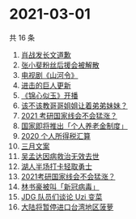 # 2021-03-01

共 16 条

<!-- BEGIN ZHIHUSEARCH -->
<!-- 最后更新时间 Mon Mar 01 2021 20:20:21 GMT+0800 (CST) -->
1. [肖战发长文道歉](https://www.zhihu.com/search?q=肖战)
1. [张小斐粉丝后援会被解散](https://www.zhihu.com/search?q=张小斐)
1. [电视剧《山河令》](https://www.zhihu.com/search?q=山河令)
1. [进击的巨人更新](https://www.zhihu.com/search?q=进击的巨人)
1. [《锦心似玉》开播](https://www.zhihu.com/search?q=锦心似玉)
1. [该不该教哥哥姐姐让着弟弟妹妹？](https://www.zhihu.com/search?q=奇葩说)
1. [2021 考研国家线会不会猛涨？](https://www.zhihu.com/search?q=考研国家线)
1. [国家即将推出「个人养老金制度」](https://www.zhihu.com/search?q=养老金)
1. [2020 个人所得税汇算](https://www.zhihu.com/search?q=个人所得税)
1. [三月文案](https://www.zhihu.com/search?q=三月文案)
1. [吴孟达因病救治无效去世](https://www.zhihu.com/search?q=吴孟达)
1. [湖人半场打卡轻取勇士](https://www.zhihu.com/search?q=湖人)
1. [2021考研国家线会不会猛涨？](https://www.zhihu.com/search?q=考研国家线)
1. [林书豪被叫「新冠病毒」](https://www.zhihu.com/search?q=林书豪)
1. [ JDG 队员们谈论 Uzi 变菜](https://www.zhihu.com/search?q=uzi变菜)
1. [大陆将暂停进口台湾地区菠萝](https://www.zhihu.com/search?q=暂停进口菠萝)
<!-- END ZHIHUSEARCH -->
